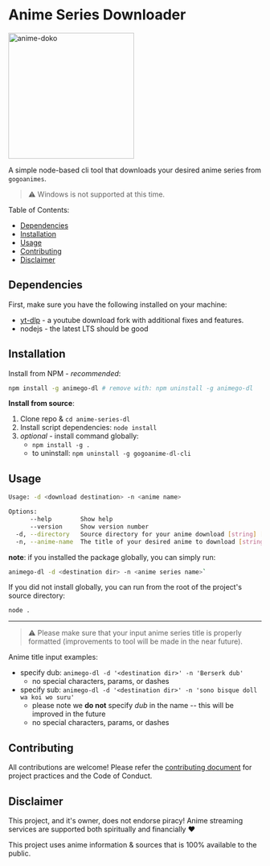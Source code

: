 Anime Series Downloader
=======================

<img src="./git-images/anime.png" alt="anime-doko" width="250" height="250">
<br />

A simple node-based cli tool that downloads your desired anime series from `gogoanimes`.

> :warning: Windows is not supported at this time.

Table of Contents:
* [Dependencies](#dependencies)
* [Installation](#installation)
* [Usage](#usage)
* [Contributing](#contributing)
* [Disclaimer](#disclaimer)

## Dependencies

First, make sure you have the following installed on your machine:
* [yt-dlp](https://github.com/yt-dlp/yt-dlp) - a youtube download fork with additional fixes and features.
* nodejs - the latest LTS should be good

## Installation

Install from NPM - *recommended*:
```sh
npm install -g animego-dl # remove with: npm uninstall -g animego-dl
```

**Install from source**:
1. Clone repo & `cd anime-series-dl`
2. Install script dependencies: `node install`
3. *optional* - install command globally:
    * `npm install -g .`
    * to uninstall: `npm uninstall -g gogoanime-dl-cli`

## Usage

```sh
Usage: -d <download destination> -n <anime name>

Options:
      --help        Show help                                          [boolean]
      --version     Show version number                                [boolean]
  -d, --directory   Source directory for your anime download [string] [required]
  -n, --anime-name  The title of your desired anime to download [string] [required]
```

**note**: if you installed the package globally, you can simply run:

```sh
animego-dl -d <destination dir> -n <anime series name>`
```

If you did not install globally, you can run from the root of the project's source directory:
```
node .
```
---

> :warning: Please make sure that your input anime series title is properly
> formatted (improvements to tool will be made in the near future).

Anime title input examples:
  * specify dub: `animego-dl -d '<destination dir>' -n 'Berserk dub'`
    - no special characters, params, or dashes
  * specify sub: `animego-dl -d '<destination dir>' -n 'sono bisque doll wa koi wo suru'`
    - please note we **do not** specify *dub* in the name -- this will be
      improved in the future
    - no special characters, params, or dashes

## Contributing

All contributions are welcome!  Please refer the [contributing document](CONTRIBUTING.md) for
project practices and the Code of Conduct.

## Disclaimer

This project, and it's owner, does not endorse piracy!  Anime streaming services are
supported both spiritually and financially :heart:

This project uses anime information & sources that is 100% available to the public.

